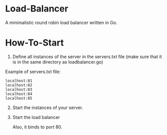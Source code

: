 # Load-Balancer
A minimalistic round robin load balancer written in Go.

# How-To-Start
1. Define all instances of the server in the servers.txt file (make sure that it is in the same directory as loadbalancer.go)

Example of servers.txt file:
```
localhost:81
localhost:82
localhost:83
localhost:84
localhost:85
```

2. Start the instances of your server.
3. Start the load balancer
   
   Also, it binds to port 80.
